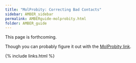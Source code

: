 ```yaml
---
title: "MolProbity: Correcting Bad Contacts"
sidebar: AMBER_sidebar
permalink: AMBERguide-molprobity.html
folder: AMBER_guide
---
```


<link rel="stylesheet" href="css/theme-orange.css">

This page is forthcoming.

Though you can probably figure it out with the
[MolProbity link](http://molprobity.biochem.duke.edu/).

{% include links.html %}
